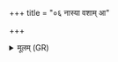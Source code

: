 +++
title = "०६ नास्या वशाम् आ"

+++
<details><summary>मूलम् (GR)</summary>

नास्या वशाम् आ रुन्धेद्  
देवा मनुष्या उत ।  
वशं यद् अन्वैद् ब्रह्मणा  
तस्माद् एषाभवद् वशा ॥
</details>